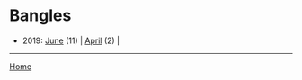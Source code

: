 # Bangles

  * 2019: 
      [June](./bangles-2019-06.md) (11) | 
      [April](./bangles-2019-04.md) (2) | 

----

[Home](../)

